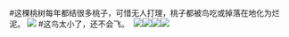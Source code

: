 #这棵桃树每年都结很多桃子，可惜无人打理，桃子都被鸟吃或掉落在地化为烂泥。
![](https://wx2.sinaimg.cn/mw690/007hvpjxly1hr603nxnxaj31400u014k.jpg)
#这鸟太小了，还不会飞。 ​​​
![](https://wx4.sinaimg.cn/mw690/007hvpjxly1hr5zvzc4knj31400u0tc5.jpg)![](https://wx4.sinaimg.cn/mw690/007hvpjxly1hr5zw0d3mdj31400u0jvh.jpg)![](https://wx1.sinaimg.cn/mw690/007hvpjxly1hr5zw1cnsfj31400u0ae3.jpg)![](https://wx2.sinaimg.cn/mw690/007hvpjxly1hr5zw28zy2j31400u0n13.jpg)
